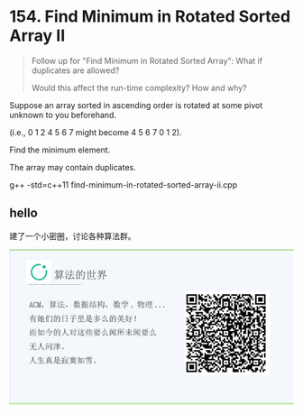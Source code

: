 #  154. Find Minimum in Rotated Sorted Array II

> Follow up for "Find Minimum in Rotated Sorted Array":
> What if duplicates are allowed?
> 
> Would this affect the run-time complexity? How and why?

Suppose an array sorted in ascending order is rotated at some pivot unknown to you beforehand.

(i.e., 0 1 2 4 5 6 7 might become 4 5 6 7 0 1 2).

Find the minimum element.

The array may contain duplicates.

g++ -std=c++11 find-minimum-in-rotated-sorted-array-ii.cpp

## hello

建了一个小密圈，讨论各种算法群。  

![小密圈](/images/suanfa_xiaomiquan.jpg)

